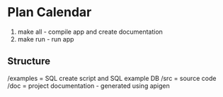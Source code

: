 # Plan Calendar

1) make all - compile app and create documentation
2) make run - run app

## Structure

/examples = SQL create script and SQL example DB
/src      = source code
/doc      = project documentation - generated using apigen
